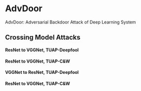 # AdvDoor
AdvDoor: Adversarial Backdoor Attack of Deep Learning System


## Crossing Model Attacks

#### ResNet to VGGNet, TUAP-Deepfool


#### ResNet to VGGNet, TUAP-C\&W


#### VGGNet to ResNet, TUAP-Deepfool


#### ResNet to VGGNet, TUAP-C\&W
